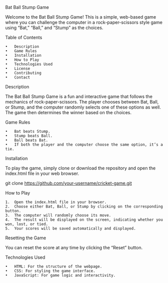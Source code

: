 Bat Ball Stump Game

Welcome to the Bat Ball Stump Game! This is a simple, web-based game where you can challenge the computer in a rock-paper-scissors style game using “Bat,” “Ball,” and “Stump” as the choices.

Table of Contents

	•	Description
	•	Game Rules
	•	Installation
	•	How to Play
	•	Technologies Used
	•	License
	•	Contributing
	•	Contact

Description

The Bat Ball Stump Game is a fun and interactive game that follows the mechanics of rock-paper-scissors. The player chooses between Bat, Ball, or Stump, and the computer randomly selects one of these options as well. The game then determines the winner based on the choices.

Game Rules

	•	Bat beats Stump.
	•	Stump beats Ball.
	•	Ball beats Bat.
	•	If both the player and the computer choose the same option, it’s a tie.

Installation

To play the game, simply clone or download the repository and open the index.html file in your web browser.

git clone https://github.com/your-username/cricket-game.git


How to Play

	1.	Open the index.html file in your browser.
	2.	Choose either Bat, Ball, or Stump by clicking on the corresponding button.
	3.	The computer will randomly choose its move.
	4.	The result will be displayed on the screen, indicating whether you won, lost, or tied.
	5.	Your scores will be saved automatically and displayed.

Resetting the Game

You can reset the score at any time by clicking the “Reset” button.

Technologies Used

	•	HTML: For the structure of the webpage.
	•	CSS: For styling the game interface.
	•	JavaScript: For game logic and interactivity.
